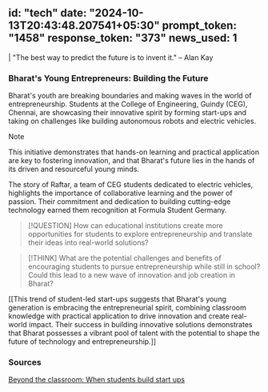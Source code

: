 
id: "tech"
date: "2024-10-13T20:43:48.207541+05:30"
prompt_token: "1458"
response_token: "373"
news_used: 1
------
| "The best way to predict the future is to invent it." – Alan Kay

### Bharat's Young Entrepreneurs: Building the Future

Bharat's youth are breaking boundaries and making waves in the world of entrepreneurship. Students at the College of Engineering, Guindy (CEG), Chennai, are showcasing their innovative spirit by forming start-ups and taking on challenges like building autonomous robots and electric vehicles.  

> [!NOTE]
> This initiative demonstrates that hands-on learning and practical application are key to fostering innovation, and that Bharat's future lies in the hands of its driven and resourceful young minds.

The story of Raftar, a team of CEG students dedicated to electric vehicles, highlights the importance of collaborative learning and the power of passion. Their commitment and dedication to building cutting-edge technology earned them recognition at Formula Student Germany.

> [!QUESTION]
> How can educational institutions create more opportunities for students to explore entrepreneurship and translate their ideas into real-world solutions?

> [!THINK]
> What are the potential challenges and benefits of encouraging students to pursue entrepreneurship while still in school? Could this lead to a new wave of innovation and job creation in Bharat?

[[This trend of student-led start-ups suggests that Bharat's young generation is embracing the entrepreneurial spirit, combining classroom knowledge with practical application to drive innovation and create real-world impact.  Their success in building innovative solutions demonstrates that Bharat possesses a vibrant pool of talent with the potential to shape the future of technology and entrepreneurship.]]

### Sources

[Beyond the classroom: When students build start ups](https://www.thehindu.com/children/beyond-the-classroom-when-students-build-start-ups/article68704847.ece)

